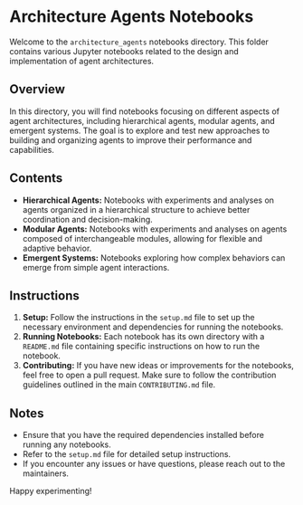 # Architecture Agents Notebooks

Welcome to the `architecture_agents` notebooks directory. This folder contains various Jupyter notebooks related to the design and implementation of agent architectures.

## Overview

In this directory, you will find notebooks focusing on different aspects of agent architectures, including hierarchical agents, modular agents, and emergent systems. The goal is to explore and test new approaches to building and organizing agents to improve their performance and capabilities.

## Contents

- **Hierarchical Agents:** Notebooks with experiments and analyses on agents organized in a hierarchical structure to achieve better coordination and decision-making.
- **Modular Agents:** Notebooks with experiments and analyses on agents composed of interchangeable modules, allowing for flexible and adaptive behavior.
- **Emergent Systems:** Notebooks exploring how complex behaviors can emerge from simple agent interactions.

## Instructions

1. **Setup:** Follow the instructions in the `setup.md` file to set up the necessary environment and dependencies for running the notebooks.
2. **Running Notebooks:** Each notebook has its own directory with a `README.md` file containing specific instructions on how to run the notebook.
3. **Contributing:** If you have new ideas or improvements for the notebooks, feel free to open a pull request. Make sure to follow the contribution guidelines outlined in the main `CONTRIBUTING.md` file.

## Notes

- Ensure that you have the required dependencies installed before running any notebooks.
- Refer to the `setup.md` file for detailed setup instructions.
- If you encounter any issues or have questions, please reach out to the maintainers.

Happy experimenting!
